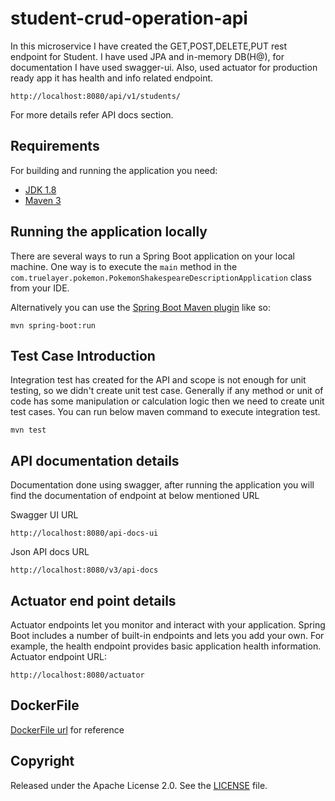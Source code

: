 # student-crud-operation-api

In this microservice I have created the GET,POST,DELETE,PUT rest endpoint for Student. I have used JPA and in-memory DB(H@), for documentation I have used swagger-ui.
Also, used actuator for production ready app it has health and info related endpoint.   
```URL 
http://localhost:8080/api/v1/students/
``` 
For more details refer API docs section.

## Requirements

For building and running the application you need:

- [JDK 1.8](http://www.oracle.com/technetwork/java/javase/downloads/jdk8-downloads-2133151.html)
- [Maven 3](https://maven.apache.org)

## Running the application locally

There are several ways to run a Spring Boot application on your local machine. One way is to execute the `main` method in the `com.truelayer.pokemon.PokemonShakespeareDescriptionApplication` class from your IDE.

Alternatively you can use the [Spring Boot Maven plugin](https://docs.spring.io/spring-boot/docs/current/reference/html/build-tool-plugins-maven-plugin.html) like so:

```mvn
mvn spring-boot:run
```

## Test Case Introduction
Integration test has created for the API and scope is not enough for unit testing, so we didn't create unit test case.
Generally if any method or unit of code has some manipulation or calculation logic then we need to create unit test cases.
You can run below maven command to execute integration test.
 
```mvn
mvn test
```

## API documentation details

Documentation done using swagger, after running the application you will find the documentation of endpoint at below mentioned URL

Swagger UI URL
```url
http://localhost:8080/api-docs-ui
```
Json API docs URL
```url
http://localhost:8080/v3/api-docs
```
## Actuator end point details
Actuator endpoints let you monitor and interact with your application. Spring Boot includes a number of built-in endpoints and lets you add your own. For example, the health endpoint provides basic application health information.
Actuator endpoint URL:

```url
http://localhost:8080/actuator
```

## DockerFile 

[DockerFile url](https://github.com/viveklad1/pokemon-shakespeare-description/blob/develop/Dockerfile) for reference 

## Copyright

Released under the Apache License 2.0. See the [LICENSE](https://github.com/codecentric/springboot-sample-app/blob/master/LICENSE) file.